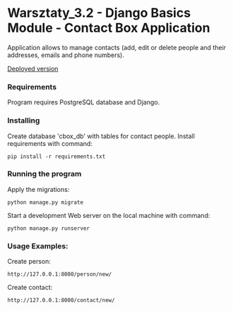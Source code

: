 # Warsztaty_3.2 - Django Basics Module - Contact Box Application
Application allows to manage contacts (add, edit or delete people and their addresses, emails and phone numbers).

[Deployed version](https://contact-box123.herokuapp.com/)

### Requirements
Program requires PostgreSQL database and Django.

### Installing
Create database 'cbox_db' with tables for contact people. Install requirements  with command:
```
pip install -r requirements.txt
```
### Running the program
Apply the migrations:
```
python manage.py migrate
```
Start a development Web server on the local machine with command:
```
python manage.py runserver
```

### Usage Examples:
Create person:
```
http://127.0.0.1:8000/person/new/
```
Create contact:
```
http://127.0.0.1:8000/contact/new/
```

